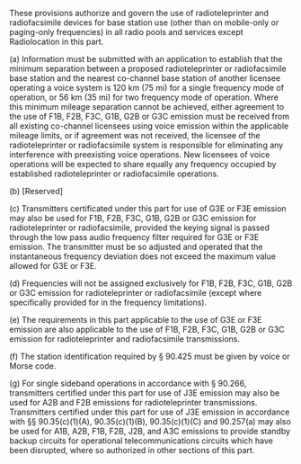These provisions authorize and govern the use of radioteleprinter and radiofacsimile devices for base station use (other than on mobile-only or paging-only frequencies) in all radio pools and services except Radiolocation in this part.

(a) Information must be submitted with an application to establish that the minimum separation between a proposed radioteleprinter or radiofacsimile base station and the nearest co-channel base station of another licensee operating a voice system is 120 km (75 mi) for a single frequency mode of operation, or 56 km (35 mi) for two frequency mode of operation. Where this minimum mileage separation cannot be achieved, either agreement to the use of F1B, F2B, F3C, G1B, G2B or G3C emission must be received from all existing co-channel licensees using voice emission within the applicable mileage limits, or if agreement was not received, the licensee of the radioteleprinter or radiofacsimile system is responsible for eliminating any interference with preexisting voice operations. New licensees of voice operations will be expected to share equally any frequency occupied by established radioteleprinter or radiofacsimile operations.

(b) [Reserved]

(c) Transmitters certificated under this part for use of G3E or F3E emission may also be used for F1B, F2B, F3C, G1B, G2B or G3C emission for radioteleprinter or radiofacsimile, provided the keying signal is passed through the low pass audio frequency filter required for G3E or F3E emission. The transmitter must be so adjusted and operated that the instantaneous frequency deviation does not exceed the maximum value allowed for G3E or F3E.

(d) Frequencies will not be assigned exclusively for F1B, F2B, F3C, G1B, G2B or G3C emission for radioteleprinter or radiofacsimile (except where specifically provided for in the frequency limitations).

(e) The requirements in this part applicable to the use of G3E or F3E emission are also applicable to the use of F1B, F2B, F3C, G1B, G2B or G3C emission for radioteleprinter and radiofacsimile transmissions.

(f) The station identification required by § 90.425 must be given by voice or Morse code.
              

(g) For single sideband operations in accordance with § 90.266, transmitters certified under this part for use of J3E emission may also be used for A2B and F2B emissions for radioteleprinter transmissions. Transmitters certified under this part for use of J3E emission in accordance with §§ 90.35(c)(1)(A), 90.35(c)(1)(B), 90.35(c)(1)(C) and 90.257(a) may also be used for A1B, A2B, F1B, F2B, J2B, and A3C emissions to provide standby backup circuits for operational telecommunications circuits which have been disrupted, where so authorized in other sections of this part.

